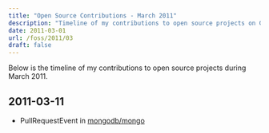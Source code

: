 ```yaml
---
title: "Open Source Contributions - March 2011"
description: "Timeline of my contributions to open source projects on GitHub during March 2011."
date: 2011-03-01
url: /foss/2011/03
draft: false
---
```


Below is the timeline of my contributions to open source projects during March 2011.

## 2011-03-11

- PullRequestEvent in [mongodb/mongo](https://github.com/mongodb/mongo)

